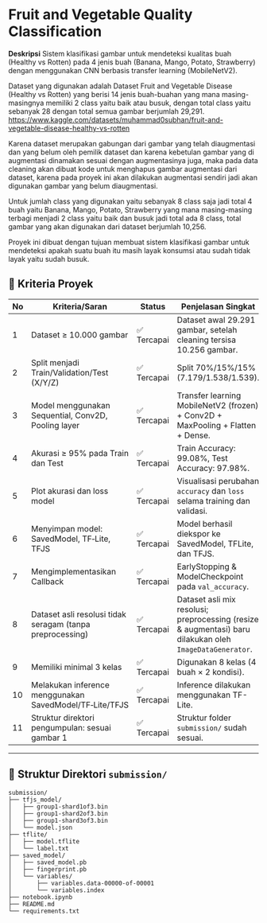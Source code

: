 # Fruit and Vegetable Quality Classification

**Deskripsi** Sistem klasifikasi gambar untuk mendeteksi kualitas buah (Healthy vs Rotten) pada 4 jenis buah (Banana, Mango, Potato, Strawberry) dengan menggunakan CNN berbasis transfer learning (MobileNetV2).

Dataset yang digunakan adalah Dataset Fruit and Vegetable Disease (Healthy vs Rotten) yang berisi 14 jenis buah-buahan yang mana masing-masingnya memiliki 2 class yaitu baik atau busuk, dengan total class yaitu sebanyak 28 dengan total semua gambar berjumlah 29,291.
https://www.kaggle.com/datasets/muhammad0subhan/fruit-and-vegetable-disease-healthy-vs-rotten 

Karena dataset merupakan gabungan dari gambar yang telah diaugmentasi dan yang belum oleh pemilik dataset dan karena kebetulan gambar yang di augmentasi dinamakan sesuai dengan augmentasinya juga, maka pada data cleaning akan dibuat kode untuk menghapus gambar augmentasi dari dataset, karena pada proyek ini akan dilakukan augmentasi sendiri jadi akan digunakan gambar yang belum diaugmentasi.

Untuk jumlah class yang digunakan yaitu sebanyak 8 class saja jadi total 4 buah yaitu Banana, Mango, Potato, Strawberry yang mana masing-masing terbagi menjadi 2 class yaitu baik dan busuk jadi total ada 8 class, total gambar yang akan digunakan dari dataset berjumlah 10,256.

Proyek ini dibuat dengan tujuan membuat sistem klasifikasi gambar untuk mendeteksi apakah suatu buah itu masih layak konsumsi atau sudah tidak layak yaitu sudah busuk.

## 🎯 Kriteria Proyek

| No | Kriteria/Saran                                                  | Status            | Penjelasan Singkat                                                                                                                                              |
| -- | --------------------------------------------------------- | ----------------- | --------------------------------------------------------------------------------------------------------------------------------------------------------------- |
| 1  | Dataset ≥ 10.000 gambar                                   | ✅ Tercapai        | Dataset awal 29.291 gambar, setelah cleaning tersisa 10.256 gambar.                                                                                             |
| 2  | Split menjadi Train/Validation/Test (X/Y/Z)               | ✅ Tercapai        | Split 70%/15%/15% (7.179/1.538/1.539).                                                                                                                          |
| 3  | Model menggunakan Sequential, Conv2D, Pooling layer       | ✅ Tercapai        | Transfer learning MobileNetV2 (frozen) + Conv2D + MaxPooling + Flatten + Dense.                                                                                 |
| 4  | Akurasi ≥ 95% pada Train dan Test                         | ✅ Tercapai        | Train Accuracy: 99.08%, Test Accuracy: 97.98%.                                                                                                                  |
| 5  | Plot akurasi dan loss model                               | ✅ Tercapai        | Visualisasi perubahan `accuracy` dan `loss` selama training dan validasi.                                                                                       |
| 6  | Menyimpan model: SavedModel, TF‑Lite, TFJS                | ✅ Tercapai        | Model berhasil diekspor ke SavedModel, TFLite, dan TFJS.                                                                                                    |
| 7  | Mengimplementasikan Callback                              | ✅ Tercapai        | EarlyStopping & ModelCheckpoint pada `val_accuracy`.                                                                                                            |
| 8  | Dataset asli resolusi tidak seragam (tanpa preprocessing) | ✅ Tercapai        | Dataset asli mix resolusi; preprocessing (resize & augmentasi) baru dilakukan oleh `ImageDataGenerator`.                                                        |
| 9  | Memiliki minimal 3 kelas                                  | ✅ Tercapai        | Digunakan 8 kelas (4 buah × 2 kondisi).                                                                                                                         |
| 10 | Melakukan inference menggunakan SavedModel/TF‑Lite/TFJS   | ✅ Tercapai        | Inference dilakukan menggunakan TF-Lite.                                                                                                                              |
| 11 | Struktur direktori pengumpulan: sesuai gambar 1           | ✅ Tercapai        | Struktur folder `submission/` sudah sesuai.                                                                                                                     |

---

## 📁 Struktur Direktori `submission/`

```
submission/
├── tfjs_model/
│   ├── group1-shard1of3.bin
│   ├── group1-shard2of3.bin
│   ├── group1-shard3of3.bin
│   └── model.json
├── tflite/
│   ├── model.tflite
│   └── label.txt
├── saved_model/
│   ├── saved_model.pb
│   ├── fingerprint.pb
│   └── variables/
│       ├── variables.data-00000-of-00001
│       └── variables.index
├── notebook.ipynb
├── README.md
└── requirements.txt
```
